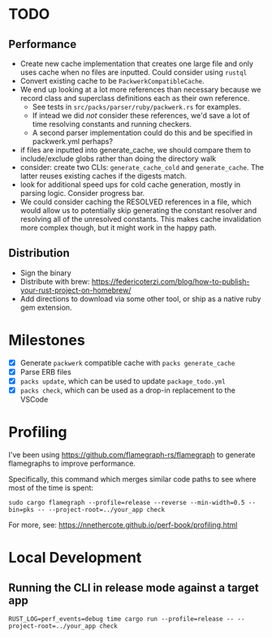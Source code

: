 # TODO
## Performance
- Create new cache implementation that creates one large file and only uses cache when no files are inputted. Could consider using `rustql`
- Convert existing cache to be `PackwerkCompatibleCache`.
- We end up looking at a lot more references than necessary because we record class and superclass definitions each as their own reference.
  - See tests in `src/packs/parser/ruby/packwerk.rs` for examples.
  - If intead we did *not* consider these references, we'd save a lot of time resolving constants and running checkers.
  - A second parser implementation could do this and be specified in packwerk.yml perhaps?
- if files are inputted into generate_cache, we should compare them to include/exclude globs rather than doing the directory walk
- consider: create two CLIs: `generate_cache_cold` and `generate_cache`. The latter reuses existing caches if the digests match.
- look for additional speed ups for cold cache generation, mostly in parsing logic. Consider progress bar.
- We could consider caching the RESOLVED references in a file, which would allow us to potentially skip generating the constant resolver and resolving all of the unresolved constants. This makes cache invalidation more complex though, but it might work in the happy path.

## Distribution
- Sign the binary
- Distribute with brew: https://federicoterzi.com/blog/how-to-publish-your-rust-project-on-homebrew/
- Add directions to download via some other tool, or ship as a native ruby gem extension.

# Milestones
- [x] Generate `packwerk` compatible cache with `packs generate_cache`
- [x] Parse ERB files
- [x] `packs update`, which can be used to update `package_todo.yml`
- [x] `packs check`, which can be used as a drop-in replacement to the VSCode

# Profiling
I've been using https://github.com/flamegraph-rs/flamegraph to generate flamegraphs to improve performance.

Specifically, this command which merges similar code paths to see where most of the time is spent:
```
sudo cargo flamegraph --profile=release --reverse --min-width=0.5 --bin=pks -- --project-root=../your_app check
```
For more, see: https://nnethercote.github.io/perf-book/profiling.html

# Local Development
## Running the CLI in release mode against a target app
```
RUST_LOG=perf_events=debug time cargo run --profile=release -- --project-root=../your_app check
```
